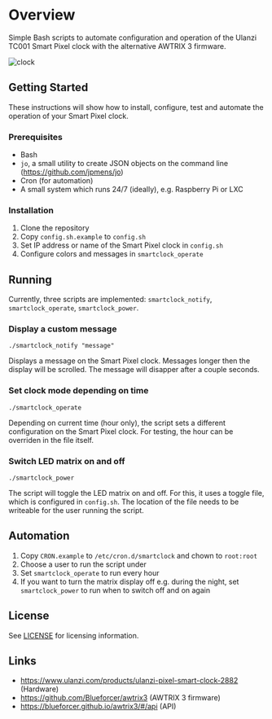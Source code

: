# Overview
Simple Bash scripts to automate configuration and operation of the Ulanzi TC001 Smart Pixel clock with the alternative AWTRIX 3 firmware.

![clock](https://github.com/r0max/awl-scripts/assets/555835/e1ced61a-edfc-4774-802b-8f690bc4a65b)

## Getting Started
These instructions will show how to install, configure, test and automate the operation of your Smart Pixel clock.

### Prerequisites
- Bash
- `jo`, a small utility to create JSON objects on the command line (https://github.com/jpmens/jo)
- Cron (for automation)
- A small system which runs 24/7 (ideally), e.g. Raspberry Pi or LXC

### Installation
1. Clone the repository
1. Copy `config.sh.example` to `config.sh`
1. Set IP address or name of the Smart Pixel clock in `config.sh`
1. Configure colors and messages in `smartclock_operate`

## Running

Currently, three scripts are implemented: `smartclock_notify`, `smartclock_operate`, `smartclock_power`.

### Display a custom message
```
./smartclock_notify "message"
```
Displays a message on the Smart Pixel clock. Messages longer then the display will be scrolled. The message will disapper after a couple seconds.

### Set clock mode depending on time
```
./smartclock_operate
```
Depending on current time (hour only), the script sets a different configuration on the Smart Pixel clock. For testing, the hour can be overriden in the file itself.

### Switch LED matrix on and off
```
./smartclock_power
```
The script will toggle the LED matrix on and off. For this, it uses a toggle file, which is configured in `config.sh`. The location of the file needs to be writeable for the user running the script.

## Automation
1. Copy `CRON.example` to `/etc/cron.d/smartclock` and chown to `root:root`
1. Choose a user to run the script under
1. Set `smartclock_operate` to run every hour
1. If you want to turn the matrix display off e.g. during the night, set `smartclock_power` to run when to switch off and on again

## License
See [LICENSE](LICENSE) for licensing information.

## Links
- https://www.ulanzi.com/products/ulanzi-pixel-smart-clock-2882 (Hardware)
- https://github.com/Blueforcer/awtrix3 (AWTRIX 3 firmware)
- https://blueforcer.github.io/awtrix3/#/api (API)
